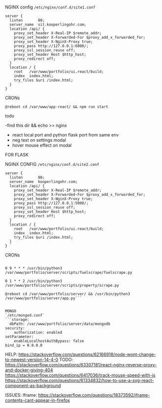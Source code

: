 NGINX config `/etc/nginx/conf.d/site1.conf`

```
server {
  listen       80;
  server_name  sit.kooperlingohr.com;
  location /api/ {
    proxy_set_header X-Real-IP $remote_addr;
    proxy_set_header X-Forwarded-For $proxy_add_x_forwarded_for;
    proxy_set_header X-NginX-Proxy true;
    proxy_pass http://127.0.0.1:6000/;
    proxy_ssl_session_reuse off;
    proxy_set_header Host $http_host;
    proxy_redirect off;
  }
  location / {
    root   /var/www/portfolio/ui.react/build;
    index  index.html;
    try_files $uri /index.html;
  }
}
```

CRONs

`@reboot cd /var/www/app-react/ && npm run start`









todo

-find this dir && echo >> nginx
- react local port and python flask port from same env 
- neg text on settings modal
- hover mouse effect on modal






FOR FLASK

NGINX CONFIG `/etc/nginx/conf.d/site2.conf`
```
server {
  listen       80;
  server_name  kooperlingohr.com;
  location /api/ {
    proxy_set_header X-Real-IP $remote_addr;
    proxy_set_header X-Forwarded-For $proxy_add_x_forwarded_for;
    proxy_set_header X-NginX-Proxy true;
    proxy_pass http://127.0.0.1:5000/;
    proxy_ssl_session_reuse off;
    proxy_set_header Host $http_host;
    proxy_redirect off;
  }
  location / {
    root   /var/www/portfolio/ui.react/build;
    index  index.html;
    try_files $uri /index.html;
  }
}

```

CRONs
```0 16 * * * /usr/bin/python3 /var/www/portfolio/server/scripts/fuelscrape/fuelscrape.py

0 9 * * * /usr/bin/python3 /var/www/portfolio/server/scripts/fuelscrape/fuelscrape.py

0 1 * * 2 /usr/bin/python3 /var/www/portfolio/server/scripts/property/scrape.py

@reboot cd /var/www/portfolio/server/ && /usr/bin/python3 /var/www/portfolio/server/app.py```


MONGO
`/etc/mongod.conf`
```storage:
  dbPath: /var/www/portfolio/server/data/mongodb
security:
    authorization: enabled
setParameter:
    enableLocalhostAuthBypass: false
bind_ip = 0.0.0.0
```


HELP: https://stackoverflow.com/questions/62166918/node-wont-change-to-newest-version-14-4-0
TODO: 
https://stackoverflow.com/questions/63307181/react-nginx-reverse-proxy-and-docker-giving-404
https://stackoverflow.com/questions/6417036/track-mouse-speed-with-js
https://stackoverflow.com/questions/61334832/how-to-use-a-svg-react-component-as-background

ISSUES:
Iframe: https://stackoverflow.com/questions/18373592/iframe-contents-cant-appear-in-firefox